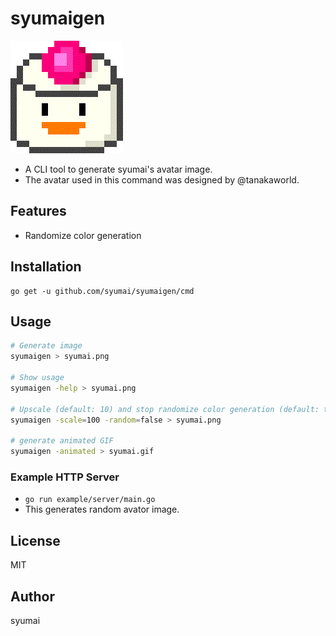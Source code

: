# syumaigen

![syumai.gif](assets/syumai.gif)

* A CLI tool to generate syumai's avatar image.
* The avatar used in this command was designed by @tanakaworld.

## Features

* Randomize color generation

## Installation

```console
go get -u github.com/syumai/syumaigen/cmd
```

## Usage

```sh
# Generate image
syumaigen > syumai.png

# Show usage
syumaigen -help > syumai.png

# Upscale (default: 10) and stop randomize color generation (default: true)
syumaigen -scale=100 -random=false > syumai.png

# generate animated GIF
syumaigen -animated > syumai.gif
```

### Example HTTP Server

* `go run example/server/main.go`
* This generates random avator image.

## License

MIT

## Author

syumai
